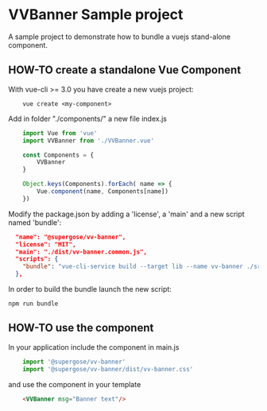 # VVBanner Sample project

A sample project to demonstrate how to bundle a vuejs stand-alone component.

## HOW-TO create a standalone Vue Component

With vue-cli >= 3.0 you have create a new vuejs project:
```
    vue create <my-component>
```

Add in folder "./components/" a new file index.js
```javascript
    import Vue from 'vue'
    import VVBanner from './VVBanner.vue'

    const Components = {
        VVBanner
    }

    Object.keys(Components).forEach( name => {
        Vue.component(name, Components[name])
    })
```

Modify the package.json by adding a 'license', a 'main' and a new script named 'bundle':
```json
  "name": "@supergose/vv-banner",
  "license": "MIT",
  "main": "./dist/vv-banner.common.js",
  "scripts": {
    "bundle": "vue-cli-service build --target lib --name vv-banner ./src/components/index.js",
  },
```

In order to build the bundle launch the new script:
```
npm run bundle
```

## HOW-TO use the component
In your application include the component in main.js
```javascript
    import '@supergose/vv-banner'
    import '@supergose/vv-banner/dist/vv-banner.css'
```
and use the component in your template

```html
    <VVBanner msg="Banner text"/>
```
